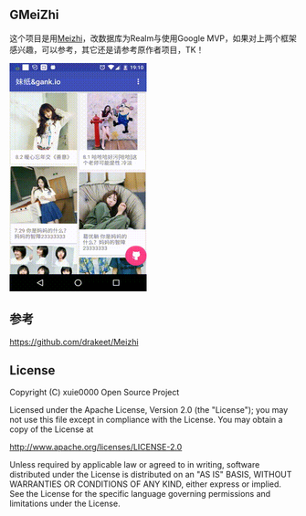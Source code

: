 GMeiZhi
---

这个项目是用[Meizhi](https://github.com/drakeet/Meizhi)，改数据库为Realm与使用Google MVP，如果对上两个框架感兴趣，可以参考，其它还是请参考原作者项目，TK！

![](screenshot/gmeizhi.gif)

参考
---

https://github.com/drakeet/Meizhi

License
---

Copyright (C)  xuie0000 Open Source Project

Licensed under the Apache License, Version 2.0 (the "License");
you may not use this file except in compliance with the License.
You may obtain a copy of the License at

http://www.apache.org/licenses/LICENSE-2.0

Unless required by applicable law or agreed to in writing, software
distributed under the License is distributed on an "AS IS" BASIS,
WITHOUT WARRANTIES OR CONDITIONS OF ANY KIND, either express or implied.
See the License for the specific language governing permissions and
limitations under the License.